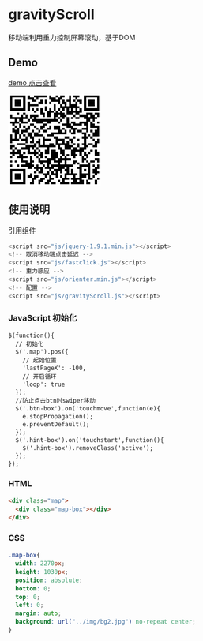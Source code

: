 # gravityScroll
移动端利用重力控制屏幕滚动，基于DOM


## Demo

[demo 点击查看](http://go.163.com/2015/public/team/ningbo/gravityScroll/)

![qr-code](img/qr-code.png)

## 使用说明

引用组件
```javascript
<script src="js/jquery-1.9.1.min.js"></script>
<!-- 取消移动端点击延迟 -->
<script src="js/fastclick.js"></script>
<!-- 重力感应 -->
<script src="js/orienter.min.js"></script>
<!-- 配置 -->
<script src="js/gravityScroll.js"></script>
```

### JavaScript 初始化

```
$(function(){
  // 初始化
  $('.map').pos({
    // 起始位置
    'lastPageX': -100,
    // 开启循环
    'loop': true
  });
  //防止点击btn时swiper移动
  $('.btn-box').on('touchmove',function(e){
    e.stopPropagation();
    e.preventDefault();
  });
  $('.hint-box').on('touchstart',function(){
    $('.hint-box').removeClass('active');
  });
});
```

### HTML

```html
<div class="map">
  <div class="map-box"></div>
</div>
```

### CSS

```css
.map-box{
  width: 2270px;
  height: 1030px;
  position: absolute;
  bottom: 0;
  top: 0;
  left: 0;
  margin: auto;
  background: url("../img/bg2.jpg") no-repeat center; 
}
```